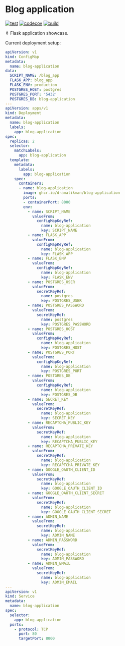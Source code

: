 <h1>Blog application</h1>

[![test](https://github.com/DramatikMan/blog-application/actions/workflows/test.yml/badge.svg)](https://github.com/DramatikMan/blog-application/actions/workflows/test.yml)
[![codecov](https://codecov.io/gh/DramatikMan/blog-application/branch/main/graph/badge.svg?token=FZKPN2B08Y)](https://codecov.io/gh/DramatikMan/blog-application)
[![build](https://github.com/DramatikMan/blog-application/actions/workflows/build.yml/badge.svg)](https://github.com/users/DramatikMan/packages/container/package/blog-application)

⚱ Flask application showcase.<br>

Current deployment setup:
```yaml
apiVersion: v1
kind: ConfigMap
metadata:
  name: blog-application
data:
  SCRIPT_NAME: /blog_app
  FLASK_APP: blog_app
  FLASK_ENV: production
  POSTGRES_HOST: postgres
  POSTGRES_PORT: '5432'
  POSTGRES_DB: blog-application
---
apiVersion: apps/v1
kind: Deployment
metadata:
  name: blog-application
  labels:
    app: blog-application
spec:
  replicas: 2
  selector:
    matchLabels:
      app: blog-application
  template:
    metadata:
      labels:
        app: blog-application
    spec:
      containers:
      - name: blog-application
        image: ghcr.io/dramatikman/blog-application
        ports:
        - containerPort: 8000
        env:
          - name: SCRIPT_NAME
            valueFrom:
              configMapKeyRef:
                name: blog-application
                key: SCRIPT_NAME
          - name: FLASK_APP
            valueFrom:
              configMapKeyRef:
                name: blog-application
                key: FLASK_APP
          - name: FLASK_ENV
            valueFrom:
              configMapKeyRef:
                name: blog-application
                key: FLASK_ENV
          - name: POSTGRES_USER
            valueFrom:
              secretKeyRef:
                name: postgres
                key: POSTGRES_USER
          - name: POSTGRES_PASSWORD
            valueFrom:
              secretKeyRef:
                name: postgres
                key: POSTGRES_PASSWORD
          - name: POSTGRES_HOST
            valueFrom:
              configMapKeyRef:
                name: blog-application
                key: POSTGRES_HOST
          - name: POSTGRES_PORT
            valueFrom:
              configMapKeyRef:
                name: blog-application
                key: POSTGRES_PORT
          - name: POSTGRES_DB
            valueFrom:
              configMapKeyRef:
                name: blog-application
                key: POSTGRES_DB
          - name: SECRET_KEY
            valueFrom:
              secretKeyRef:
                name: blog-application
                key: SECRET_KEY
          - name: RECAPTCHA_PUBLIC_KEY
            valueFrom:
              secretKeyRef:
                name: blog-application
                key: RECAPTCHA_PUBLIC_KEY
          - name: RECAPTCHA_PRIVATE_KEY
            valueFrom:
              secretKeyRef:
                name: blog-application
                key: RECAPTCHA_PRIVATE_KEY
          - name: GOOGLE_OAUTH_CLIENT_ID
            valueFrom:
              secretKeyRef:
                name: blog-application
                key: GOOGLE_OAUTH_CLIENT_ID
          - name: GOOGLE_OAUTH_CLIENT_SECRET
            valueFrom:
              secretKeyRef:
                name: blog-application
                key: GOOGLE_OAUTH_CLIENT_SECRET
          - name: ADMIN_NAME
            valueFrom:
              secretKeyRef:
                name: blog-application
                key: ADMIN_NAME
          - name: ADMIN_PASSWORD
            valueFrom:
              secretKeyRef:
                name: blog-application
                key: ADMIN_PASSWORD
          - name: ADMIN_EMAIL
            valueFrom:
              secretKeyRef:
                name: blog-application
                key: ADMIN_EMAIL
---
apiVersion: v1
kind: Service
metadata:
  name: blog-application
spec:
  selector:
    app: blog-application
  ports:
    - protocol: TCP
      port: 80
      targetPort: 8000
```
